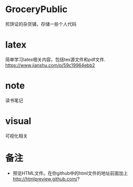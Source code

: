 # GroceryPublic
煎饼证的杂货铺，存储一些个人代码

# latex
简单学习latex相关内容，包括tex源文件和pdf文件.
https://www.jianshu.com/p/59c19964ebb2

# note
读书笔记

# visual
可视化相关

# 备注
* 预览HTML文件。在你github中的html文件的地址前面加上 http://htmlpreview.github.com/?
